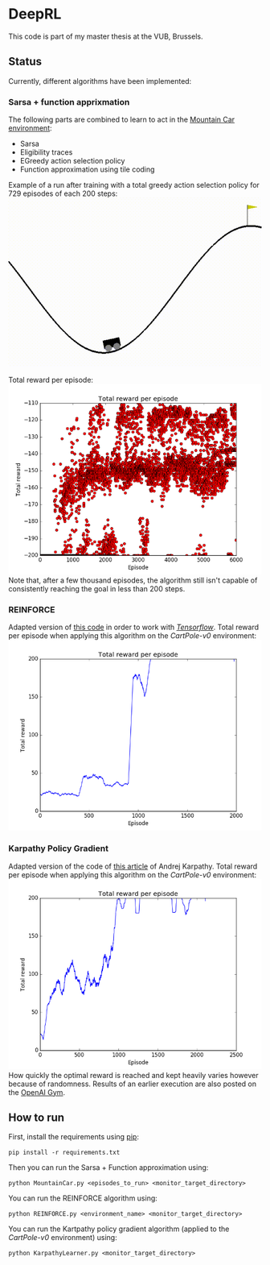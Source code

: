 # DeepRL
This code is part of my master thesis at the VUB, Brussels.

## Status
Currently, different algorithms have been implemented:
### Sarsa + function apprixmation
The following parts are combined to learn to act in the [Mountain Car environment](https://gym.openai.com/envs/MountainCar-v0):
- Sarsa
- Eligibility traces
- EGreedy action selection policy
- Function approximation using tile coding

Example of a run after training with a total greedy action selection policy for 729 episodes of each 200 steps:
![Example run](examplerun.gif)

Total reward per episode:
![Total reward per episode](./results/totalrewardperepisode.png)
Note that, after a few thousand episodes, the algorithm still isn't capable of consistently reaching the goal in less than 200 steps.

### REINFORCE
Adapted version of [this code](http://rl-gym-doc.s3-website-us-west-2.amazonaws.com/mlss/pg-startercode.py) in order to work with [_Tensorflow_](https://www.tensorflow.org/).
Total reward per episode when applying this algorithm on the _CartPole-v0_ environment:
![Total reward per episode using REINFORCE](./results/reinforce-cartpole-v0-rewards.png)

### Karpathy Policy Gradient
Adapted version of the code of [this article](http://karpathy.github.io/2016/05/31/rl/) of Andrej Karpathy.
Total reward per episode when applying this algorithm on the _CartPole-v0_ environment:
![Total reward per episode using REINFORCE](./results/karpathy-cartpole-v0-rewards.png)
How quickly the optimal reward is reached and kept heavily varies however because of randomness. Results of an earlier execution are also posted on the [OpenAI Gym](https://gym.openai.com/evaluations/eval_dyl7JQpTXGXY4lIe0pSA).
## How to run
First, install the requirements using [pip](https://pypi.python.org/pypi/pip):
```
pip install -r requirements.txt
```
Then you can run the Sarsa + Function approximation using:
```
python MountainCar.py <episodes_to_run> <monitor_target_directory>
```
You can run the REINFORCE algorithm using:
```
python REINFORCE.py <environment_name> <monitor_target_directory>
```
You can run the Kartpathy policy gradient algorithm (applied to the _CartPole-v0_ environment) using:
```
python KarpathyLearner.py <monitor_target_directory>
```
